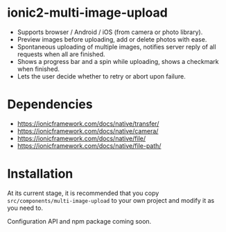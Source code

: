 ionic2-multi-image-upload
===========================

* Supports browser / Android / iOS (from camera or photo library).
* Preview images before uploading, add or delete photos with ease.
* Spontaneous uploading of multiple images, notifies server reply of all requests when all are finished.
* Shows a progress bar and a spin while uploading, shows a checkmark when finished.
* Lets the user decide whether to retry or abort upon failure.

# Dependencies

* https://ionicframework.com/docs/native/transfer/
* https://ionicframework.com/docs/native/camera/
* https://ionicframework.com/docs/native/file/
* https://ionicframework.com/docs/native/file-path/

# Installation

At its current stage, it is recommended that you copy ```src/components/multi-image-upload``` to your own project and modify it as you need to. 

Configuration API and npm package coming soon.